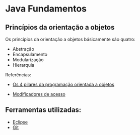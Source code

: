# Java Fundamentos


## Princípios da orientação a objetos

Os princípios da orientação a objetos básicamente são quatro:

- Abstração
- Encapsulamento
- Modularização
- Hierarquia

Referências:

- [Os 4 pilares da programação orientada a objetos](https://www.devmedia.com.br/os-4-pilares-da-programacao-orientada-a-objetos/9264)

- [Modificadores de acesso](https://pt.stackoverflow.com/questions/194043/melhores-pr%C3%A1ticas-quanto-ao-uso-de-modificadores-de-acesso)

## Ferramentas utilizadas:

- [Eclipse](https://www.eclipse.org/downloads/)
- [Git](https://git-scm.com/)
